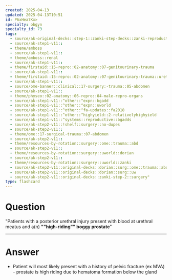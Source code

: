 ```yaml
---
created: 2025-04-13
updated: 2025-04-13T10:51
id: P6xHea7Kx>
specialty: obgyn
specialty_id: 73
tags:
  - source/ak-original-decks::step-1::zanki-step-decks::zanki-reproductive::reproductive-physiology-+-anatomy/embryo
  - source/ak-step1-v11::
  - theme/amboss
  - source/ak-step1-v11::
  - theme/amboss::renal
  - source/ak-step1-v11::
  - theme/firstaid::15-repro::02-anatomy::07-genitourinary-trauma
  - source/ak-step1-v11::
  - theme/firstaid::15-repro::02-anatomy::07-genitourinary-trauma::urethral-injury::posterior-urethral-injury
  - source/ak-step1-v11::
  - source/ome-banner::clinical::17-surgery:-trauma::05-abdomen
  - source/ak-step1-v11::
  - theme/physeo::02-anatomy::06-repro::04-male-repro-organs
  - source/ak-step1-v11::^other::^expn::bgadd
  - source/ak-step1-v11::^other::^expn::uworld
  - source/ak-step1-v11::^other::^fa-updates::fa2018
  - source/ak-step1-v11::^other::^highyield::2-relativelyhighyield
  - source/ak-step1-v11::^systems::reproductive::bgadds
  - source/ak-step2-v11::!shelf::surgery::no-dupes
  - source/ak-step2-v11::
  - theme/ome::17-surgical-trauma::07-abdomen
  - source/ak-step2-v11::
  - theme/resources-by-rotation::surgery::ome::trauma::abd
  - source/ak-step2-v11::
  - theme/resources-by-rotation::surgery::uworld::dorian
  - source/ak-step2-v11::
  - theme/resources-by-rotation::surgery::uworld::zanki
  - source/ak-step2-v11::original-decks::dorian::surg::ome::trauma::abd
  - source/ak-step2-v11::original-decks::dorian::surg::uw
  - source/ak-step2-v11::original-decks::zanki-step-2::surgery"
type: flashcard
---
```


# Question
"Patients with a posterior urethral injury present with blood at urethral meatus and a(n) **""high-riding"" boggy prostate**"

---

# Answer
- Patient will most likely present with a history of pelvic fracture (ex MVA)   - prostate is high riding due to hematoma formation below the gland
